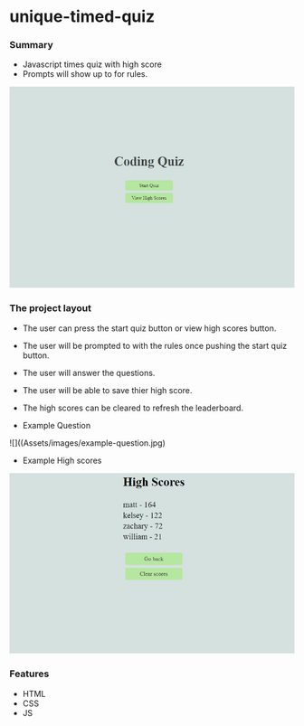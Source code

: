 # unique-timed-quiz

### Summary
* Javascript times quiz with high score
* Prompts will show up to for rules.

![](Assets/images/coding-quiz.jpg)

### The project layout
* The user can press the start quiz button or view high scores button.
* The user will be prompted to with the rules once pushing the start quiz button.
* The user will answer the questions.
* The user will be able to save thier high score.
* The high scores can be cleared to refresh the leaderboard.

* Example Question

![]((Assets/images/example-question.jpg)

* Example High scores

![](Assets/images/leaderboard.jpg)

### Features
* HTML
* CSS
* JS
